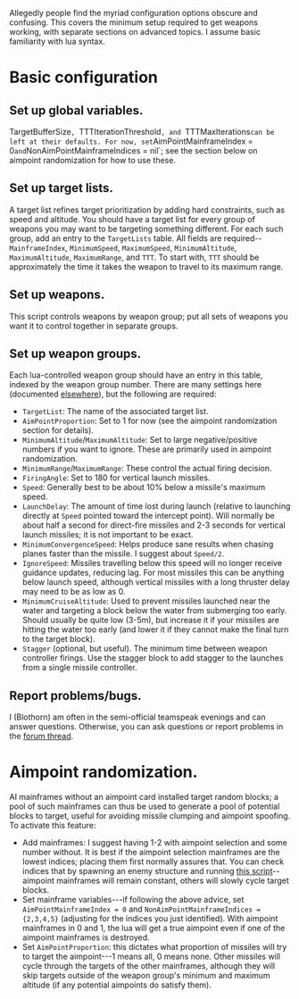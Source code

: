 Allegedly people find the myriad configuration options obscure and confusing. This covers the minimum setup required to get weapons working, with separate sections on advanced topics. I assume basic familiarity with lua syntax.

# Basic configuration
## Set up global variables.
TargetBufferSize`, `TTTIterationThreshold`, and `TTTMaxIterations` can be left at their defaults. For now, set `AimPointMainframeIndex = 0` and `NonAimPointMainframeIndices = nil`; see the section below on aimpoint randomization for how to use these.

## Set up target lists.
A target list refines target prioritization by adding hard constraints, such as speed and altitude. You should have a target list for every group of weapons you may want to be targeting something different. For each such group, add an entry to the `TargetLists` table. All fields are required--`MainframeIndex`, `MinimumSpeed`, `MaximumSpeed`, `MinimumAltitude`, `MaximumAltitude`, `MaximumRange`, and `TTT`. To start with, `TTT` should be approximately the time it takes the weapon to travel to its maximum range.
## Set up weapons.
This script controls weapons by weapon group; put all sets of weapons you want it to control together in separate groups.
## Set up weapon groups.
Each lua-controlled weapon group should have an entry in this table, indexed by the weapon group number. There are many settings here (documented [elsewhere](https://github.com/Blothorn/FTD/blob/master/WeaponGuidance/STPG.md)), but the following are required:
+ `TargetList`: The name of the associated target list.
+ `AimPointProportion`: Set to 1 for now (see the aimpoint randomization section for details).
+ `MinimumAltitude`/`MaximumAltitude`: Set to large negative/positive numbers if you want to ignore. These are primarily used in aimpoint randomization.
+ `MinimumRange`/`MaximumRange`: These control the actual firing decision.
+ `FiringAngle`: Set to 180 for vertical launch missiles.
+ `Speed`: Generally best to be about 10% below a missile's maximum speed.
+ `LaunchDelay`: The amount of time lost during launch (relative to launching directly at `Speed` pointed toward the intercept point). Will normally be about half a second for direct-fire missiles and 2-3 seconds for vertical launch missiles; it is not important to be exact.
+ `MinimumConvergenceSpeed`: Helps produce sane results when chasing planes faster than the missile. I suggest about `Speed/2`.
+ `IgnoreSpeed`: Missiles travelling below this speed will no longer receive guidance updates, reducing lag. For most missiles this can be anything below launch speed, although vertical missiles with a long thruster delay may need to be as low as 0.
+ `MinimumCruiseAltitude`: Used to prevent missiles launched near the water and targeting a block below the water from submerging too early. Should usually be quite low (3-5m), but increase it if your missiles are hitting the water too early (and lower it if they cannot make the final turn to the target block).
+ `Stagger` (optional, but useful). The minimum time between weapon controller firings. Use the stagger block to add stagger to the launches from a single missile controller.
## Report problems/bugs.
I (Blothorn) am often in the semi-official teamspeak evenings and can answer questions. Otherwise, you can ask questions or report problems in the [forum thread](http://www.fromthedepthsgame.com/forum/showthread.php?tid=8960).

# Aimpoint randomization.
AI mainframes without an aimpoint card installed target random blocks; a pool of such mainframes can thus be used to generate a pool of potential blocks to target, useful for avoiding missile clumping and aimpoint spoofing. To activate this feature:
+ Add mainframes: I suggest having 1-2 with aimpoint selection and some number without. It is best if the aimpoint selection mainframes are the lowest indices; placing them first normally assures that. You can check indices that by spawning an enemy structure and running [this script](https://raw.githubusercontent.com/Blothorn/FTD/master/Utilities/MainframeIdentification.txt)--aimpoint mainframes will remain constant, others will slowly cycle target blocks.
+ Set mainframe variables---if following the above advice, set `AimPointMainframeIndex = 0` and `NonAimPointMainframeIndices = {2,3,4,5}` (adjusting for the indices you just identified). With aimpoint mainframes in 0 and 1, the lua will get a true aimpoint even if one of the aimpoint mainframes is destroyed.
+ Set `AimPointProportion`: this dictates what proportion of missiles will try to target the aimpoint---1 means all, 0 means none. Other missiles will cycle through the targets of the other mainframes, although they will skip targets outside of the weapon group's minimum and maximum altitude (if any potential aimpoints do satisfy them).
